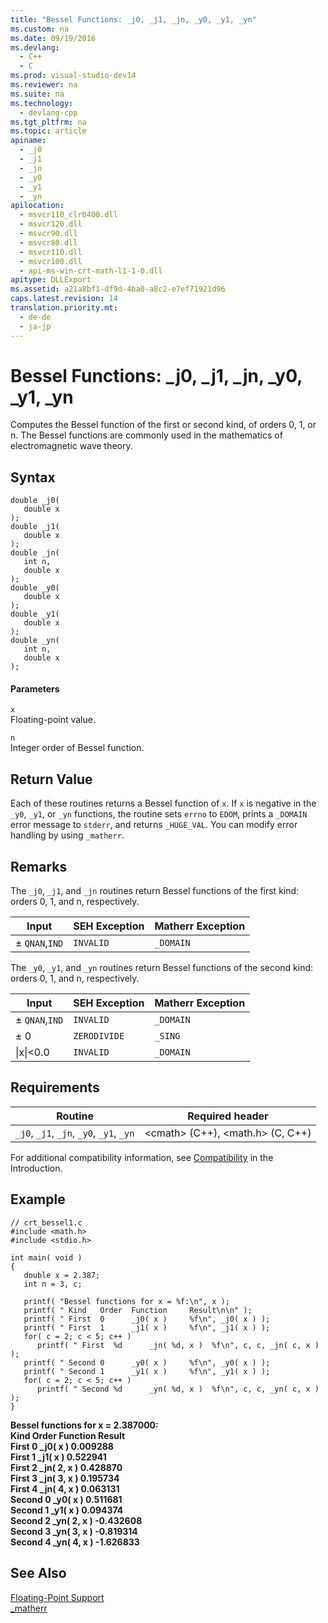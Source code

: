 ```yaml
---
title: "Bessel Functions: _j0, _j1, _jn, _y0, _y1, _yn"
ms.custom: na
ms.date: 09/19/2016
ms.devlang: 
  - C++
  - C
ms.prod: visual-studio-dev14
ms.reviewer: na
ms.suite: na
ms.technology: 
  - devlang-cpp
ms.tgt_pltfrm: na
ms.topic: article
apiname: 
  - _j0
  - _j1
  - _jn
  - _y0
  - _y1
  - _yn
apilocation: 
  - msvcr110_clr0400.dll
  - msvcr120.dll
  - msvcr90.dll
  - msvcr80.dll
  - msvcr110.dll
  - msvcr100.dll
  - api-ms-win-crt-math-l1-1-0.dll
apitype: DLLExport
ms.assetid: a21a8bf1-df9d-4ba0-a8c2-e7ef71921d96
caps.latest.revision: 14
translation.priority.mt: 
  - de-de
  - ja-jp
---
```

# Bessel Functions: _j0, _j1, _jn, _y0, _y1, _yn
Computes the Bessel function of the first or second kind, of orders 0, 1, or n. The Bessel functions are commonly used in the mathematics of electromagnetic wave theory.  
  
## Syntax  
  
```  
double _j0(   
   double x   
);  
double _j1(   
   double x   
);  
double _jn(   
   int n,  
   double x   
);  
double _y0(   
   double x   
);  
double _y1(   
   double x   
);  
double _yn(   
   int n,  
   double x   
);  
```  
  
#### Parameters  
 `x`  
 Floating-point value.  
  
 `n`  
 Integer order of Bessel function.  
  
## Return Value  
 Each of these routines returns a Bessel function of `x`. If `x` is negative in the `_y0`, `_y1`, or `_yn` functions, the routine sets `errno` to `EDOM`, prints a `_DOMAIN` error message to `stderr`, and returns `_HUGE_VAL`. You can modify error handling by using `_matherr`.  
  
## Remarks  
 The `_j0`, `_j1`, and `_jn` routines return Bessel functions of the first kind: orders 0, 1, and n, respectively.  
  
|Input|SEH Exception|Matherr Exception|  
|-----------|-------------------|-----------------------|  
|± `QNAN`,`IND`|`INVALID`|`_DOMAIN`|  
  
 The `_y0`, `_y1`, and `_yn` routines return Bessel functions of the second kind: orders 0, 1, and n, respectively.  
  
|Input|SEH Exception|Matherr Exception|  
|-----------|-------------------|-----------------------|  
|± `QNAN`,`IND`|`INVALID`|`_DOMAIN`|  
|± 0|`ZERODIVIDE`|`_SING`|  
|&#124;x&#124;<0.0|`INVALID`|`_DOMAIN`|  
  
## Requirements  
  
|Routine|Required header|  
|-------------|---------------------|  
|`_j0`, `_j1`, `_jn`, `_y0`, `_y1`, `_yn`|<cmath\> (C++), <math.h> (C, C++)|  
  
 For additional compatibility information, see [Compatibility](../vs140/Compatibility.md) in the Introduction.  
  
## Example  
  
```  
// crt_bessel1.c  
#include <math.h>  
#include <stdio.h>  
  
int main( void )  
{  
   double x = 2.387;  
   int n = 3, c;  
  
   printf( "Bessel functions for x = %f:\n", x );  
   printf( " Kind   Order  Function     Result\n\n" );  
   printf( " First  0      _j0( x )     %f\n", _j0( x ) );  
   printf( " First  1      _j1( x )     %f\n", _j1( x ) );  
   for( c = 2; c < 5; c++ )  
      printf( " First  %d      _jn( %d, x )  %f\n", c, c, _jn( c, x ) );  
   printf( " Second 0      _y0( x )     %f\n", _y0( x ) );  
   printf( " Second 1      _y1( x )     %f\n", _y1( x ) );  
   for( c = 2; c < 5; c++ )  
      printf( " Second %d      _yn( %d, x )  %f\n", c, c, _yn( c, x ) );  
}  
```  
  
 **Bessel functions for x = 2.387000:**  
 **Kind   Order  Function     Result**  
 **First  0      _j0( x )     0.009288**  
 **First  1      _j1( x )     0.522941**  
 **First  2      _jn( 2, x )  0.428870**  
 **First  3      _jn( 3, x )  0.195734**  
 **First  4      _jn( 4, x )  0.063131**  
 **Second 0      _y0( x )     0.511681**  
 **Second 1      _y1( x )     0.094374**  
 **Second 2      _yn( 2, x )  -0.432608**  
 **Second 3      _yn( 3, x )  -0.819314**  
 **Second 4      _yn( 4, x )  -1.626833**   
## See Also  
 [Floating-Point Support](../vs140/Floating-Point-Support.md)   
 [_matherr](../vs140/_matherr.md)